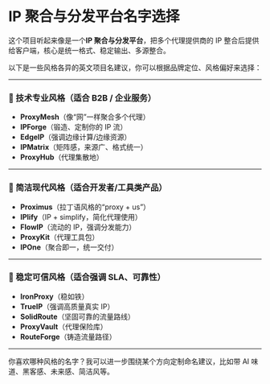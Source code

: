 # IP 聚合与分发平台名字选择

这个项目听起来像是一个**IP 聚合与分发平台**，把多个代理提供商的 IP 整合后提供给客户端，核心是统一格式、稳定输出、多源整合。

以下是一些风格各异的英文项目名建议，你可以根据品牌定位、风格偏好来选择：

---

### 🧠 技术专业风格（适合 B2B / 企业服务）
- **ProxyMesh**（像“网”一样聚合多个代理）
- **IPForge**（锻造、定制你的 IP 流）
- **EdgeIP**（强调边缘计算/边缘资源）
- **IPMatrix**（矩阵感，来源广、格式统一）
- **ProxyHub**（代理集散地）

---

### 🚀 简洁现代风格（适合开发者/工具类产品）
- **Proximus**（拉丁语风格的“proxy + us”）
- **IPlify**（IP + simplify，简化代理使用）
- **FlowIP**（流动的 IP，强调分发能力）
- **ProxyKit**（代理工具包）
- **IPOne**（聚合即一，统一交付）

---

### 🦾 稳定可信风格（适合强调 SLA、可靠性）
- **IronProxy**（稳如铁）
- **TrueIP**（强调高质量真实 IP）
- **SolidRoute**（坚固可靠的流量路线）
- **ProxyVault**（代理保险库）
- **RouteForge**（铸造流量路径）

---

你喜欢哪种风格的名字？我可以进一步围绕某个方向定制命名建议，比如带 AI 味道、黑客感、未来感、简洁风等。